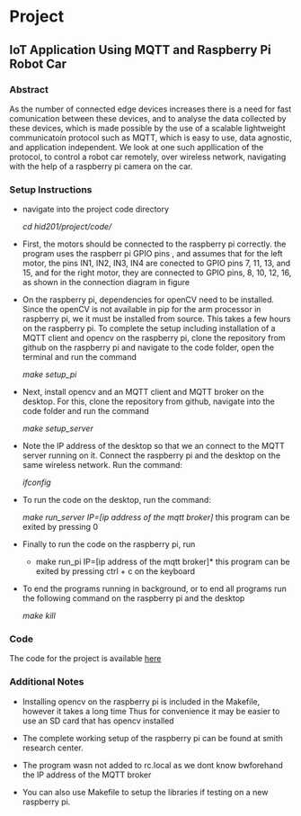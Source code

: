 # Project

## IoT Application Using MQTT and Raspberry Pi Robot Car

### Abstract
As the number of connected edge devices increases there is a need for fast 
comunication between these devices, and to analyse the data collected by
these devices, which is made possible by the use of a scalable lightweight 
communicatoin protocol such as MQTT, which is easy to use, data agnostic, and 
application independent.
We look at one such appllication of the protocol, to control a robot car remotely,
over wireless network, navigating with the help of a raspberry pi camera on the car.


### Setup Instructions

* navigate into the project code directory

	*cd hid201/project/code/*

* First, the motors should be connected to the raspberry pi correctly.
the program uses the raspberr pi GPIO pins , and assumes that for the left motor, the pins IN1, IN2, IN3, IN4 are conected to GPIO pins 7, 11, 13, and 15, and for the right motor, they are connected to GPIO pins, 8, 10, 12, 16, as shown in the connection diagram in figure

* On the raspberry pi, dependencies for openCV need to be installed. Since the openCV is not available in pip for the arm processor in raspberry pi, we it must be installed from source. This takes a few hours on the raspberry pi. To complete the setup including installation of a MQTT client and opencv on the raspberry pi, clone the repository from github on the raspberry pi and navigate to the code folder, open the terminal and run the command

	*make setup_pi*

* Next, install opencv and an MQTT client and MQTT broker on the desktop. For this, clone the repository from github, navigate into the code folder and run the command 

	*make setup_server*

* Note the IP address of the desktop so that we an connect to the MQTT server running on it. Connect the raspberry pi and the desktop on the same wireless network. Run the command:

	*ifconfig*

* To run the code on the desktop, run the command:

	*make run_server IP=[ip address of the mqtt broker]*
this program can be exited by pressing 0

* Finally to run the code on the raspberry pi, run 

	* make run_pi IP=[ip address of the mqtt broker]*
this program can be exited by pressing ctrl + c on the keyboard

* To end the programs running in background, or to end all programs run the following command on the raspberry pi and the desktop

	*make kill*


### Code
The code for the project is available <a href="https://github.com/bigdata-i523/hid201/tree/master/project/code">here</a>

### Additional Notes
* Installing opencv on the raspberry pi is included in the Makefile, however it takes a long time
Thus for convenience it may be easier to use an SD card that has opencv installed

* The complete working setup of the raspberry pi can be found at smith research center.
* The program wasn not added to rc.local as we dont know bwforehand the IP address of the MQTT broker
* You can also use Makefile to setup the libraries if testing on a new raspberry pi.
